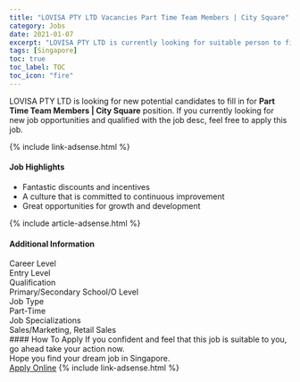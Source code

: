 ```yaml
---
title: "LOVISA PTY LTD Vacancies Part Time Team Members | City Square" 
category: Jobs 
date: 2021-01-07 
excerpt: "LOVISA PTY LTD is currently looking for suitable person to fill in the Part Time Team Members | City Square which positioned at Singapore" 
tags: [Singapore] 
toc: true 
toc_label: TOC 
toc_icon: "fire" 
--- 
```


<p>LOVISA PTY LTD is looking for new potential candidates to fill in for <b>Part Time Team Members | City Square</b> position. If you currently looking for new job opportunities and qualified with the job desc, feel free to apply this job.
</p>{% include link-adsense.html %} 
<div><div><h4>Job Highlights</h4></div><div><ul><li><div><div><div><div></div></div></div><div><span>Fantastic discounts and incentives</span></div></div></li><li><div><div><div><div></div></div></div><div><span>A culture that is committed to continuous improvement</span></div></div></li><li><div><div><div><div></div></div></div><div><span>Great opportunities for growth and development</span></div></div></li></ul></div></div> 
{% include article-adsense.html %} 
<div><div><h4>Additional Information</h4></div><div><div><div><div><div><div><div><span>Career Level</span></div><div><span>Entry Level</span></div></div></div></div><div><div><div><div><span>Qualification</span></div><div><span>Primary/Secondary School/O Level</span></div></div></div></div><div><div><div><div><span>Job Type</span></div><div><span>Part-Time</span></div></div></div></div><div><div><div><div><span>Job Specializations</span></div><div><span>Sales/Marketing, Retail Sales</span></div></div></div></div></div></div></div></div> 
#### How To Apply 
If you confident and feel that this job is suitable to you, go ahead take your action now. <br/> 
Hope you find your dream job in Singapore. <br/> 
<a href="https://www.jobstreet.com.my/en/job/part-time-team-members-%7C-city-square-8278172/origin/sg?jobId=jobstreet-sg-job-8278172&sectionRank=10&token=0~19745998-085e-446b-a4ec-e2af198455cb&fr=SRP%20View%20In%20New%20Ta" class="btn btn--info" target="_blank" rel="nofollow noopenner">Apply Online</a> 
{% include link-adsense.html %} 